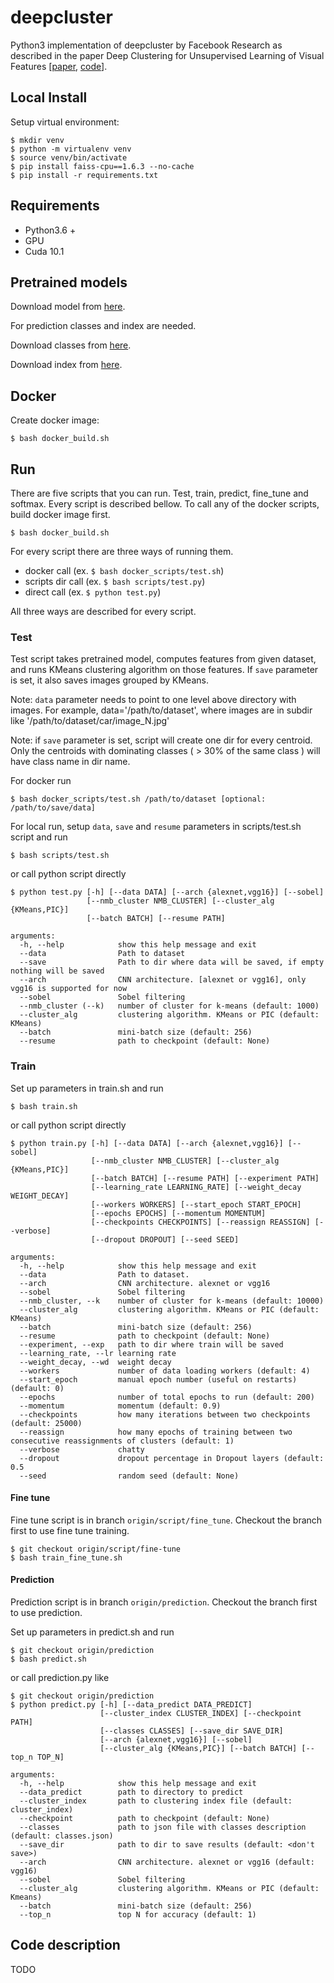 # deepcluster

Python3 implementation of deepcluster by Facebook Research as described in the paper 
Deep Clustering for Unsupervised Learning of Visual Features 
[[paper](https://arxiv.org/abs/2006.09882), 
[code](https://github.com/facebookresearch/deepcluster)].

## Local Install

Setup virtual environment:
```
$ mkdir venv
$ python -m virtualenv venv
$ source venv/bin/activate
$ pip install faiss-cpu==1.6.3 --no-cache
$ pip install -r requirements.txt
```

## Requirements

- Python3.6 +
- GPU
- Cuda 10.1

## Pretrained models

Download model from [here](https://drive.google.com/file/d/1uOgJ6KXHbeg2c-MlzHk6TPp8SSqYaolv/view?usp=sharing).

For prediction classes and index are needed.

Download classes from [here](https://drive.google.com/file/d/1iDRRwjkNC1Pf4zD7OswGkFr163cjXo0l/view?usp=sharing).

Download index from [here](https://drive.google.com/file/d/1EJtOQBbkroq43TvmQA2IHIPAluceFn0w/view?usp=sharing).

## Docker

Create docker image:
```
$ bash docker_build.sh
```

## Run

There are five scripts that you can run. Test, train, predict, fine_tune and softmax. Every script is described bellow.
To call any of the docker scripts, build docker image first.
```
$ bash docker_build.sh
```

For every script there are three ways of running them.
- docker call (ex. `$ bash docker_scripts/test.sh`)
- scripts dir call (ex. `$ bash scripts/test.py`)
- direct call (ex. `$ python test.py`)

All three ways are described for every script.

### Test

Test script takes pretrained model, computes features from given dataset, and runs KMeans clustering algorithm on those features.
If `save` parameter is set, it also saves images grouped by KMeans.

Note: `data` parameter needs to point to one level above directory with images. For example, data='/path/to/dataset', where images are in subdir like '/path/to/dataset/car/image_N.jpg'

Note: if `save` parameter is set, script will create one dir for every centroid. Only the centroids with dominating classes ( > 30% of the same class ) will have class name in dir name.

For docker run
```
$ bash docker_scripts/test.sh /path/to/dataset [optional: /path/to/save/data]
```

For local run, setup `data`, `save` and `resume` parameters in scripts/test.sh script and run
```
$ bash scripts/test.sh
```
or call python script directly
```
$ python test.py [-h] [--data DATA] [--arch {alexnet,vgg16}] [--sobel]
                 [--nmb_cluster NMB_CLUSTER] [--cluster_alg {KMeans,PIC}]
                 [--batch BATCH] [--resume PATH]

arguments:
  -h, --help            show this help message and exit
  --data                Path to dataset
  --save                Path to dir where data will be saved, if empty nothing will be saved
  --arch                CNN architecture. [alexnet or vgg16], only vgg16 is supported for now
  --sobel               Sobel filtering
  --nmb_cluster (--k)   number of cluster for k-means (default: 1000)
  --cluster_alg         clustering algorithm. KMeans or PIC (default: KMeans)
  --batch               mini-batch size (default: 256)
  --resume              path to checkpoint (default: None)
```
### Train

Set up parameters in train.sh and run
```
$ bash train.sh
```
or call python script directly
```
$ python train.py [-h] [--data DATA] [--arch {alexnet,vgg16}] [--sobel]
                  [--nmb_cluster NMB_CLUSTER] [--cluster_alg {KMeans,PIC}]
                  [--batch BATCH] [--resume PATH] [--experiment PATH]
                  [--learning_rate LEARNING_RATE] [--weight_decay WEIGHT_DECAY]
                  [--workers WORKERS] [--start_epoch START_EPOCH]
                  [--epochs EPOCHS] [--momentum MOMENTUM]
                  [--checkpoints CHECKPOINTS] [--reassign REASSIGN] [--verbose]
                  [--dropout DROPOUT] [--seed SEED]

arguments:
  -h, --help            show this help message and exit
  --data                Path to dataset.
  --arch                CNN architecture. alexnet or vgg16
  --sobel               Sobel filtering
  --nmb_cluster, --k    number of cluster for k-means (default: 10000)
  --cluster_alg         clustering algorithm. KMeans or PIC (default: KMeans)
  --batch               mini-batch size (default: 256)
  --resume              path to checkpoint (default: None)
  --experiment, --exp   path to dir where train will be saved
  --learning_rate, --lr learning rate
  --weight_decay, --wd  weight decay
  --workers             number of data loading workers (default: 4)
  --start_epoch         manual epoch number (useful on restarts) (default: 0)
  --epochs              number of total epochs to run (default: 200)
  --momentum            momentum (default: 0.9)
  --checkpoints         how many iterations between two checkpoints (default: 25000)
  --reassign            how many epochs of training between two consecutive reassignments of clusters (default: 1)
  --verbose             chatty
  --dropout             dropout percentage in Dropout layers (default: 0.5
  --seed                random seed (default: None)

```

#### Fine tune

Fine tune script is in branch `origin/script/fine_tune`. Checkout the branch first to use fine tune training.
```
$ git checkout origin/script/fine-tune
$ bash train_fine_tune.sh
```


#### Prediction

Prediction script is in branch `origin/prediction`. Checkout the branch first to use prediction.

Set up parameters in predict.sh and run
```
$ git checkout origin/prediction
$ bash predict.sh
```
or call prediction.py like
```
$ git checkout origin/prediction
$ python predict.py [-h] [--data_predict DATA_PREDICT]
                    [--cluster_index CLUSTER_INDEX] [--checkpoint PATH]
                    [--classes CLASSES] [--save_dir SAVE_DIR]
                    [--arch {alexnet,vgg16}] [--sobel]
                    [--cluster_alg {KMeans,PIC}] [--batch BATCH] [--top_n TOP_N]

arguments:
  -h, --help            show this help message and exit
  --data_predict        path to directory to predict
  --cluster_index       path to clustering index file (default: cluster_index)
  --checkpoint          path to checkpoint (default: None)
  --classes             path to json file with classes description (default: classes.json)
  --save_dir            path to dir to save results (default: <don't save>)
  --arch                CNN architecture. alexnet or vgg16 (default: vgg16)
  --sobel               Sobel filtering
  --cluster_alg         clustering algorithm. KMeans or PIC (default: Kmeans)
  --batch               mini-batch size (default: 256)
  --top_n               top N for accuracy (default: 1)
```

## Code description

TODO